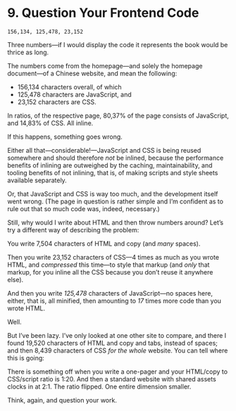 # 9. Question Your Frontend Code

```
156,134, 125,478, 23,152  
```

Three numbers—if I would display the code it represents the book would be thrice as long.

The numbers come from the homepage—and solely the homepage document—of a Chinese website, and mean the following:

* 156,134 characters overall, of which
* 125,478 characters are JavaScript, and
* 23,152 characters are CSS.

In ratios, of the respective page, 80,37% of the page consists of JavaScript, and 14,83% of CSS. All inline.

If this happens, something goes wrong.

Either all that—considerable!—JavaScript and CSS is being reused somewhere and should therefore _not_ be inlined, because the performance benefits of inlining are outweighed by the caching, maintainability, and tooling benefits of not inlining, that is, of making scripts and style sheets available separately.

Or, that JavaScript and CSS is way too much, and the development itself went wrong. (The page in question is rather simple and I’m confident as to rule out that so much code was, indeed, necessary.)

Still, why would I write about HTML and then throw numbers around? Let’s try a different way of describing the problem:

You write 7,504 characters of HTML and copy (and _many_ spaces).

Then you write 23,152 characters of CSS—4 times as much as you wrote HTML, and _compressed_ this time—to style that markup (and _only_ that markup, for you inline all the CSS because you don’t reuse it anywhere else).

And then you write _125,478_ characters of JavaScript—no spaces here, either, that is, all minified, then amounting to _17_ times more code than you wrote HTML.

Well.

But I’ve been lazy. I’ve only looked at one other site to compare, and there I found 19,520 characters of HTML and copy and tabs, instead of spaces; and then 8,439 characters of CSS _for the whole_ website. You can tell where this is going:

There is something off when you write a one-pager and your HTML/copy to CSS/script ratio is 1:20. And then a standard website with shared assets clocks in at 2:1. The ratio flipped. One entire dimension smaller.

Think, again, and question your work.